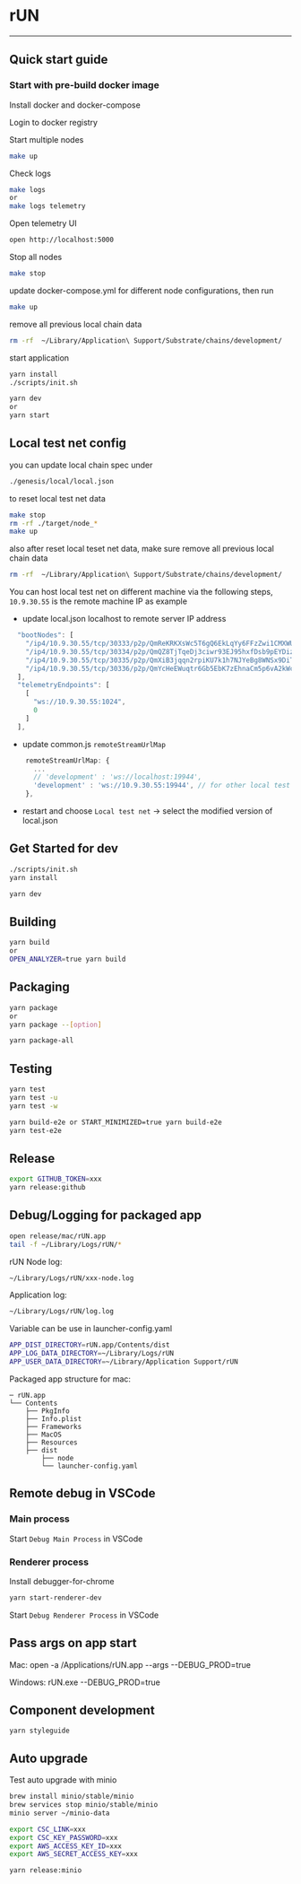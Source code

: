 # rUN

---

## Quick start guide

### Start with pre-build docker image

Install docker and docker-compose

Login to docker registry

Start multiple nodes

```bash
make up
```

Check logs

```bash
make logs
or
make logs telemetry
```

Open telemetry UI

```bash
open http://localhost:5000
```

Stop all nodes

```bash
make stop
```

update docker-compose.yml for different node configurations, then run

```bash
make up
```

remove all previous local chain data

```bash
rm -rf  ~/Library/Application\ Support/Substrate/chains/development/
```

start application

```bash
yarn install
./scripts/init.sh

yarn dev
or
yarn start
```

## Local test net config

you can update local chain spec under

```bash
./genesis/local/local.json
```

to reset local test net data

```bash
make stop
rm -rf ./target/node_*
make up
```

also after reset local teset net data, make sure remove all previous local chain data

```bash
rm -rf  ~/Library/Application\ Support/Substrate/chains/development/
```


You can host local test net on different machine via the following steps, `10.9.30.55` is the remote machine IP as example

* update local.json localhost to remote server IP address

```javascript
  "bootNodes": [
    "/ip4/10.9.30.55/tcp/30333/p2p/QmReKRKXsWc5T6gQ6EkLqYy6FFzZwi1CMXWUKmE6bMy6JV",
    "/ip4/10.9.30.55/tcp/30334/p2p/QmQZ8TjTqeDj3ciwr93EJ95hxfDsb9pEYDizUAbWpigtQN",
    "/ip4/10.9.30.55/tcp/30335/p2p/QmXiB3jqqn2rpiKU7k1h7NJYeBg8WNSx9DiTRKz9ti2KSK",
    "/ip4/10.9.30.55/tcp/30336/p2p/QmYcHeEWuqtr6Gb5EbK7zEhnaCm5p6vA2kWcVjFKbhApaC"
  ],
  "telemetryEndpoints": [
    [
      "ws://10.9.30.55:1024",
      0
    ]
  ],
```


* update common.js `remoteStreamUrlMap`

```javascript
    remoteStreamUrlMap: {
      ...
      // 'development' : 'ws://localhost:19944',
      'development' : 'ws://10.9.30.55:19944', // for other local test net
    },
```

* restart and choose `Local test net` -> select the modified version of local.json


## Get Started for dev

```bash
./scripts/init.sh
yarn install
```

```bash
yarn dev
```

## Building

```bash
yarn build
or
OPEN_ANALYZER=true yarn build
```

## Packaging

```bash
yarn package
or
yarn package --[option]
```

```bash
yarn package-all
```

## Testing

```bash
yarn test
yarn test -u
yarn test -w
```

```bash
yarn build-e2e or START_MINIMIZED=true yarn build-e2e
yarn test-e2e
```

## Release

```bash
export GITHUB_TOKEN=xxx
yarn release:github
```

## Debug/Logging for packaged app

```bash
open release/mac/rUN.app
tail -f ~/Library/Logs/rUN/*
```

rUN Node log:

```bash
~/Library/Logs/rUN/xxx-node.log
```

Application log:

```bash
~/Library/Logs/rUN/log.log
```

Variable can be use in launcher-config.yaml

```bash
APP_DIST_DIRECTORY=rUN.app/Contents/dist
APP_LOG_DATA_DIRECTORY=~/Library/Logs/rUN
APP_USER_DATA_DIRECTORY=~/Library/Application Support/rUN
```

Packaged app structure for mac:

```
─ rUN.app
└── Contents
    ├── PkgInfo
    ├── Info.plist
    ├── Frameworks
    ├── MacOS
    ├── Resources
    ├── dist
        ├── node
        └── launcher-config.yaml
```

## Remote debug in VSCode

### Main process

Start `Debug Main Process` in VSCode

### Renderer process

Install debugger-for-chrome

```bash
yarn start-renderer-dev
```

Start `Debug Renderer Process` in VSCode

## Pass args on app start

Mac:
open -a /Applications/rUN.app --args --DEBUG_PROD=true

Windows:
rUN.exe --DEBUG_PROD=true

## Component development

`yarn styleguide`

## Auto upgrade

Test auto upgrade with minio

```bash
brew install minio/stable/minio
brew services stop minio/stable/minio
minio server ~/minio-data

export CSC_LINK=xxx
export CSC_KEY_PASSWORD=xxx
export AWS_ACCESS_KEY_ID=xxx
export AWS_SECRET_ACCESS_KEY=xxx

yarn release:minio
```
